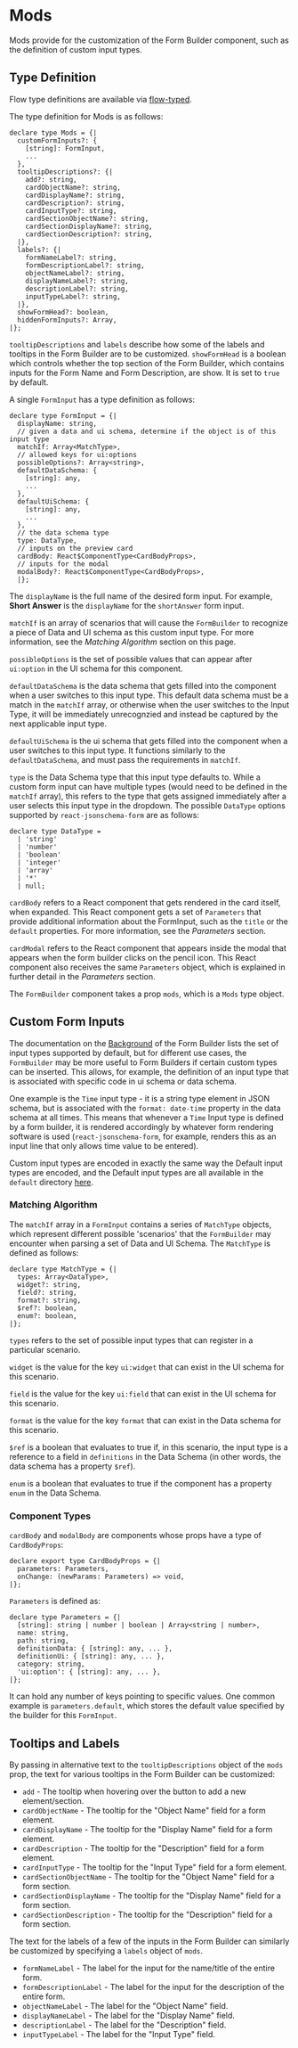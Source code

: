 # Mods

Mods provide for the customization of the Form Builder component, such as the definition of custom input types.

## Type Definition

Flow type definitions are available via [flow-typed](https://github.com/flow-typed/flow-typed).

The type definition for Mods is as follows:

```react
declare type Mods = {|
  customFormInputs?: {
    [string]: FormInput,
    ...
  },
  tooltipDescriptions?: {|
    add?: string,
    cardObjectName?: string,
    cardDisplayName?: string,
    cardDescription?: string,
    cardInputType?: string,
    cardSectionObjectName?: string,
    cardSectionDisplayName?: string,
    cardSectionDescription?: string,
  |},
  labels?: {|
    formNameLabel?: string,
    formDescriptionLabel?: string,
    objectNameLabel?: string,
    displayNameLabel?: string,
    descriptionLabel?: string,
    inputTypeLabel?: string,
  |},
  showFormHead?: boolean,
  hiddenFormInputs?: Array,
|};
```

`tooltipDescriptions` and `labels` describe how some of the labels and tooltips in the Form Builder are to be customized. `showFormHead` is a boolean which controls whether the top section of the Form Builder, which contains inputs for the Form Name and Form Description, are show. It is set to `true` by default.

A single `FormInput` has a type definition as follows:

```react
declare type FormInput = {|
  displayName: string,
  // given a data and ui schema, determine if the object is of this input type
  matchIf: Array<MatchType>,
  // allowed keys for ui:options
  possibleOptions?: Array<string>,
  defaultDataSchema: {
    [string]: any,
    ...
  },
  defaultUiSchema: {
    [string]: any,
    ...
  },
  // the data schema type
  type: DataType,
  // inputs on the preview card
  cardBody: React$ComponentType<CardBodyProps>,
  // inputs for the modal
  modalBody?: React$ComponentType<CardBodyProps>,
  |};
```

The `displayName` is the full name of the desired form input. For example, **Short Answer** is the `displayName` for the `shortAnswer` form input.

`matchIf` is an array of scenarios that will cause the `FormBuilder` to recognize a piece of Data and UI schema as this custom input type. For more information, see the *Matching Algorithm* section on this page.

`possibleOptions` is the set of possible values that can appear after `ui:option` in the UI schema for this component.

`defaultDataSchema` is the data schema that gets filled into the component when a user switches to this input type. This default data schema must be a match in the `matchIf` array, or otherwise when the user switches to the Input Type, it will be immediately unrecognzied and instead be captured by the next applicable input type.

`defaultUiSchema` is the ui schema that gets filled into the component when a user switches to this input type. It functions similarly to the `defaultDataSchema`, and must pass the requirements in `matchIf`.

`type` is the Data Schema type that this input type defaults to. While a custom form input can have multiple types (would need to be defined in the `matchIf` array), this refers to the type that gets assigned immediately after a user selects this input type in the dropdown. The possible `DataType` options supported by `react-jsonschema-form` are as follows:

```react
declare type DataType =
  | 'string'
  | 'number'
  | 'boolean'
  | 'integer'
  | 'array'
  | '*'
  | null;
```

`cardBody` refers to a React component that gets rendered in the card itself, when expanded. This React component gets a set of `Parameters` that provide additional information about the FormInput, such as the `title` or the `default` properties. For more information, see the *Parameters* section.

`cardModal` refers to the React component that appears inside the modal that appears when the form builder clicks on the pencil icon. This React component also receives the same `Parameters` object, which is explained in further detail in the *Parameters* section.

The `FormBuilder` component takes a prop `mods`, which is a `Mods` type object.

## Custom Form Inputs

The documentation on the [Background](Background.md) of the Form Builder lists the set of input types supported by default, but for different use cases, the `FormBuilder` may be more useful to Form Builders if certain custom types can be inserted. This allows, for example, the definition of an input type that is associated with specific code in ui schema or data schema.

One example is the `Time` input type - it is a string type element in JSON schema, but is associated with the `format: date-time` property in the data schema at all times. This means that whenever a `Time` Input type is defined by a form builder, it is rendered accordingly by whatever form rendering software is used (`react-jsonschema-form`, for example, renders this as an input line that only allows time value to be entered).

Custom input types are encoded in exactly the same way the Default input types are encoded, and the Default input types are all available in the `default` directory [here](https://github.com/ginkgobioworks/react-json-schema-form-builder/tree/main/src/formBuilder/defaults).

### Matching Algorithm

The `matchIf` array in a `FormInput` contains a series of `MatchType` objects, which represent different possible 'scenarios' that the `FormBuilder` may encounter when parsing a set of Data and UI Schema. The `MatchType` is defined as follows:

```react
declare type MatchType = {|
  types: Array<DataType>,
  widget?: string,
  field?: string,
  format?: string,
  $ref?: boolean,
  enum?: boolean,
|};
```

`types` refers to the set of possible input types that can register in a particular scenario.

`widget` is the value for the key `ui:widget` that can exist in the UI schema for this scenario.

`field` is the value for the key `ui:field` that can exist in the UI schema for this scenario.

`format` is the value for the key `format` that can exist in the Data schema for this scenario.

`$ref` is a boolean that evaluates to true if, in this scenario, the input type is a reference to a field in `definitions` in the Data Schema (in other words, the data schema has a property `$ref`).

`enum` is a boolean that evaluates to true if the component has a property `enum` in the Data Schema.

### Component Types

`cardBody` and `modalBody` are components whose props have a type of `CardBodyProps`:

```react
declare export type CardBodyProps = {|
  parameters: Parameters,
  onChange: (newParams: Parameters) => void,
|};
```

`Parameters` is defined as:

```react
declare type Parameters = {|
  [string]: string | number | boolean | Array<string | number>,
  name: string,
  path: string,
  definitionData: { [string]: any, ... },
  definitionUi: { [string]: any, ... },
  category: string,
  'ui:option': { [string]: any, ... },
|};
```

It can hold any number of keys pointing to specific values. One common example is `parameters.default`, which stores the default value specified by the builder for this `FormInput`.

## Tooltips and Labels

By passing in alternative text to the `tooltipDescriptions` object of the `mods` prop, the text for various tooltips in the Form Builder can be customized:

- `add` - The tooltip when hovering over the button to add a new element/section.
- `cardObjectName` - The tooltip for the "Object Name" field for a form element.
- `cardDisplayName` - The tooltip for the "Display Name" field for a form element.
- `cardDescription` - The tooltip for the "Description" field for a form element.
- `cardInputType` - The tooltip for the "Input Type" field for a form element.
- `cardSectionObjectName` - The tooltip for the "Object Name" field for a form section.
- `cardSectionDisplayName` - The tooltip for the "Display Name" field for a form section.
- `cardSectionDescription` - The tooltip for the "Description" field for a form section.

The text for the labels of a few of the inputs in the Form Builder can similarly be customized by specifying a `labels` object of `mods`.

- `formNameLabel` - The label for the input for the name/title of the entire form.
- `formDescriptionLabel` - The label for the input for the description of the entire form.
- `objectNameLabel` - The label for the "Object Name" field.
- `displayNameLabel` - The label for the "Display Name" field.
- `descriptionLabel` - The label for the "Description" field.
- `inputTypeLabel` - The label for the "Input Type" field.
